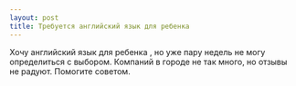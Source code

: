 ```yaml
---
layout: post 
title: Требуется английский язык для ребенка  
--- 
```

Хочу английский язык для ребенка , но уже пару недель не могу определиться с выбором. Компаний в городе не так много, но отзывы не радуют. Помогите советом.